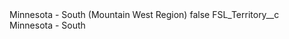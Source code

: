 <?xml version="1.0" encoding="UTF-8"?>
<CustomMetadata xmlns="http://soap.sforce.com/2006/04/metadata" xmlns:xsi="http://www.w3.org/2001/XMLSchema-instance" xmlns:xsd="http://www.w3.org/2001/XMLSchema">
    <label>Minnesota - South (Mountain West Region)</label>
    <protected>false</protected>
    <values>
        <field>FSL_Territory__c</field>
        <value xsi:type="xsd:string">Minnesota - South</value>
    </values>
</CustomMetadata>
